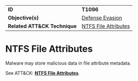 |||
|---------|------------------------|
|**ID**|**T1096**|
|**Objective(s)**| [Defense Evasion](../defense-evasion)|
|**Related ATT&CK Technique**|[NTFS File Attributes](https://attack.mitre.org/techniques/T1096/)|


NTFS File Attributes
====================
Malware may store malicious data in file attribute metadata. 

See ATT&CK: [**NTFS File Attributes**](https://attack.mitre.org/techniques/T1096/). 
